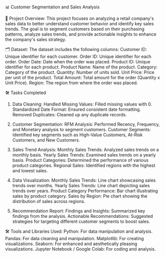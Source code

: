 📊 Customer Segmentation and Sales Analysis

🌟 Project Overview:
This project focuses on analyzing a retail company's sales data to better understand customer behavior and identify key sales trends. The goal is to segment customers based on their purchasing patterns, analyze sales trends, and provide actionable insights to enhance the company's sales strategy.

🗂️ Dataset:
The dataset includes the following columns:
Customer ID: Unique identifier for each customer.
Order ID: Unique identifier for each order.
Order Date: Date when the order was placed.
Product ID: Unique identifier for each product.
Product Name: Name of the product.
Category: Category of the product.
Quantity: Number of units sold.
Unit Price: Price per unit of the product.
Total Amount: Total amount for the order (Quantity x Unit Price).
Region: The region from where the order was placed.

🛠️ Tasks Completed
1. Data Cleaning:
Handled Missing Values: Filled missing values with 0.
Standardized Date Format: Ensured consistent date formatting.
Removed Duplicates: Cleaned up any duplicate records.

3. Customer Segmentation:
RFM Analysis: Performed Recency, Frequency, and Monetary analysis to segment customers.
Customer Segments: Identified key segments such as High-Value Customers, At-Risk Customers, and New Customers.

5. Sales Trend Analysis:
Monthly Sales Trends: Analyzed sales trends on a monthly basis.
Yearly Sales Trends: Examined sales trends on a yearly basis.
Product Categories: Determined the performance of various product categories.
Regional Sales: Identified regions with the highest and lowest sales.

7. Data Visualization:
Monthly Sales Trends: Line chart showcasing sales trends over months.
Yearly Sales Trends: Line chart depicting sales trends over years.
Product Category Performance: Bar chart illustrating sales by product category.
Sales by Region: Pie chart showing the distribution of sales across regions.

8. Recommendation Report:
Findings and Insights: Summarized key findings from the analysis.
Actionable Recommendations: Suggested strategies for targeting different customer segments to boost sales.

🛠️ Tools and Libraries Used:
Python: For data manipulation and analysis.
Pandas: For data cleaning and manipulation.
Matplotlib: For creating visualizations.
Seaborn: For enhanced and aesthetically pleasing visualizations.
Jupyter Notebook / Google Colab: For coding and analysis.
